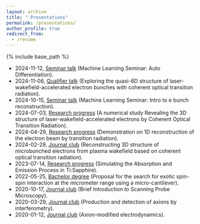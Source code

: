 ```yaml
---
layout: archive
title: " Presentations"
permalink: /presentations/
author_profile: true
redirect_from:
  - /resume
---
```


{% include base_path %}
* 2024-11-12, [Seminar talk](https://ze-ouyang.github.io/files/20241112%20ML%20Auto%20Diff.pdf) (Machine Learning Seminar: Auto Differentiation).  
* 2024-11-06, [Qualifier talk](https://ze-ouyang.github.io/files/20241106%20(Short)Ze%20Ouyang%20Qualifier%20Talk.pdf) (Exploring the quasi-6D structure of laser-wakefield-accelerated electron bunches with coherent optical transition radiation).  
* 2024-10-15, [Seminar talk](https://ze-ouyang.github.io/files/20241015%20ML%20seminar%20intro%20to%20e%20bunch%20reconstruction.pdf) (Machine Learning Seminar: Intro to e bunch reconstruction).  
* 2024-07-03, [Research progress](https://ze-ouyang.github.io/files/20240704%20A%20numerical%20study%20Revealing%20the%203D%20structure%20of%20laser-wakefield-accelerated%20electrons%20by%20Coherent%20Optical%20Transition%20Radiation.pdf) (A numerical study Revealing the 3D structure of laser-wakefield-accelerated electrons by Coherent Optical Transition Radiation).  
* 2024-04-29, [Research progress](https://ze-ouyang.github.io/files/20240429%20Demonstration%20on%201D%20reconstruction%20of%20the%20electron%20beam%20by%20transition%20radiation.pdf) (Demonstration on 1D reconstruction of the electron beam by transition radiation).  
* 2024-02-29, [Journal club](http://ze-ouyang.github.io/files/20240229%203D%20structure%20of%20microbunched%20plasma%20wakefield%20accelerated%20electron%20beams.pdf) (Reconstructing 3D structure of microbunched electrons from plasma wakefield based on coherent optical transition radiation).  
* 2023-07-14, [Research progress](http://ze-ouyang.github.io/files/20230714%20Simulating%20the%20Absorption%20and%20Emission%20Process%20in%20TiSapp.pdf) (Simulating the Absorption and Emission Process in Ti:Sapphire).  
* 2022-05-25, [Bachelor degree](http://ze-ouyang.github.io/files/bachelor_defense.pdf) (Proposal for the search for exotic spin-spin interaction at the micrometer range using a micro-cantilever).  
* 2020-10-17, [Journal club](http://ze-ouyang.github.io/files/Brief_SPM.pdf) (Brief Introduction to Scanning Probe Microscopy).
* 2020-03-29, [Journal club](http://ze-ouyang.github.io/files/20200329%20Production%20and%20detection%20of%20axions%20by%20interferometry.pdf) (Production and detection of axions by interferometry).  
* 2020-01-12, [Journal club](http://ze-ouyang.github.io/files/axion_modified_ED.pdf) (Axion-modified electrodynamics).  
